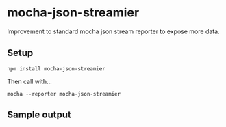 # mocha-json-streamier
Improvement to standard mocha json stream reporter to expose more data.

## Setup

```npm install mocha-json-streamier```

Then call with...

```mocha --reporter mocha-json-streamier```

## Sample output
